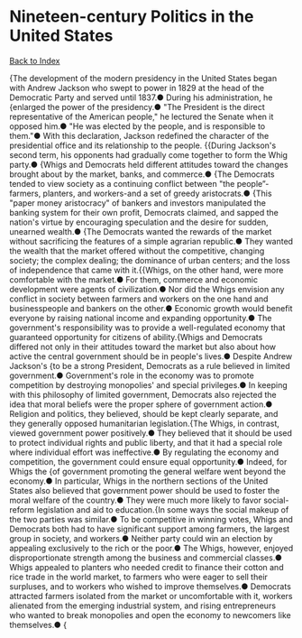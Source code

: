# Nineteen-century Politics in the United States
[Back to Index](https://github.com/windows10010/tpoExtractor/blob/master/README.md)

{The development of the modern presidency in the United States began with Andrew Jackson who swept to power in 1829 at the head of the Democratic Party and served until 1837.● During his administration, he {enlarged the power of the presidency.● "The President is the direct representative of the American people," he lectured the Senate when it opposed him.● "He was elected by the people, and is responsible to them."● With this declaration, Jackson redefined the character of the presidential office and its relationship to the people.
{{During Jackson's second term, his opponents had gradually come together to form the Whig party.● {Whigs and Democrats held different attitudes toward the changes brought about by the market, banks, and commerce.● {The Democrats tended to view society as a continuing conflict between "the people”-farmers, planters, and workers-and a set of greedy aristocrats.● {This "paper money aristocracy" of bankers and investors manipulated the banking system for their own profit, Democrats claimed, and sapped the nation's virtue by encouraging speculation and the desire for sudden, unearned wealth.● {The Democrats wanted the rewards of the market without sacrificing the features of a simple agrarian republic.● They wanted the wealth that the market offered without the competitive, changing society; the complex dealing; the dominance of urban centers; and the loss of independence that came with it.{{Whigs, on the other hand, were more comfortable with the market.● For them, commerce and economic development were agents of civilization.● Nor did the Whigs envision any conflict in society between farmers and workers on the one hand and businesspeople and bankers on the other.● Economic growth would benefit everyone by raising national income and expanding opportunity.● The government's responsibility was to provide a well-regulated economy that guaranteed opportunity for citizens of ability.{Whigs and Democrats differed not only in their attitudes toward the market but also about how active the central government should be in people's lives.● Despite Andrew Jackson's {to be a strong President, Democrats as a rule believed in limited government.● Government's role in the economy was to promote competition by destroying monopolies' and special privileges.● In keeping with this philosophy of limited government, Democrats also rejected the idea that moral beliefs were the proper sphere of government action.● Religion and politics, they believed, should be kept clearly separate, and they generally opposed humanitarian legislation.{The Whigs, in contrast, viewed government power positively.● They believed that it should be used to protect individual rights and public liberty, and that it had a special role where individual effort was ineffective.● By regulating the economy and competition, the government could ensure equal opportunity.● Indeed, for Whigs the {of government promoting the general welfare went beyond the economy.● In particular, Whigs in the northern sections of the United States also believed that government power should be used to foster the moral welfare of the country.● They were much more likely to favor social-reform legislation and aid to education.{In some ways the social makeup of the two parties was similar.● To be competitive in winning votes, Whigs and Democrats both had to have significant support among farmers, the largest group in society, and workers.● Neither party could win an election by appealing exclusively to the rich or the poor.● The Whigs, however, enjoyed disproportionate strength among the business and commercial classes.● Whigs appealed to planters who needed credit to finance their cotton and rice trade in the world market, to farmers who were eager to sell their surpluses, and to workers who wished to improve themselves.● Democrats attracted farmers isolated from the market or uncomfortable with it, workers alienated from the emerging industrial system, and rising entrepreneurs who wanted to break monopolies and open the economy to newcomers like themselves.● {